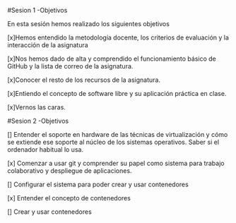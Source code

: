 #Sesion 1 -Objetivos

En esta sesión hemos realizado los siguientes objetivos

[x]Hemos entendido la metodología docente, los criterios de evaluación y la interacción de la asignatura

[x]Nos hemos dado de alta y comprendido el funcionamiento básico de GitHub y la lista de correo de la asignatura.

[x]Conocer el resto de los recursos de la asignatura.

[x]Entiendo el concepto de software libre y su aplicación práctica en clase.

[x]Vernos las caras.

#Sesion 2 -Objetivos


[] Entender el soporte en hardware de las técnicas de virtualización y cómo se extiende ese soporte al núcleo de los sistemas operativos. Saber si el ordenador habitual lo usa.

[x] Comenzar a usar git y comprender su papel como sistema para trabajo colaborativo y despliegue de aplicaciones.

[] Configurar el sistema para poder crear y usar contenedores

[x] Entender el concepto de contenedores

[] Crear y usar contenedores
